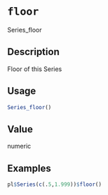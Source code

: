 # `floor`

Series\_floor

## Description

Floor of this Series

## Usage

```r
Series_floor()
```

## Value

numeric

## Examples

```r
pl$Series(c(.5,1.999))$floor()
```


